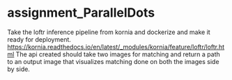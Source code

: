 # assignment_ParallelDots
Take the loftr inference pipeline from kornia and dockerize and make it ready for deployment. https://kornia.readthedocs.io/en/latest/_modules/kornia/feature/loftr/loftr.html   The api created should take two images for matching and return a path to an output image that visualizes matching done on both the images side by side.
